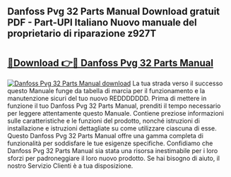 ## Danfoss Pvg 32 Parts Manual Download gratuit PDF - Part-UPI Italiano Nuovo manuale del proprietario di riparazione z927T

# <h2><a href="http://dfb1izv.blite.top/?on=Danfoss+Pvg+32+Parts+Manual">🔗Download 👉🔴 Danfoss Pvg 32 Parts Manual</a></h2>

[![Danfoss Pvg 32 Parts Manual download](https://i.imgur.com/lujVjoI.png)](http://dfb1izv.blite.top/?on=Danfoss+Pvg+32+Parts+Manual)
La tua strada verso il successo questo Manuale funge da tabella di marcia per il funzionamento e la manutenzione sicuri del tuo nuovo REDDDDDDD. Prima di mettere in funzione il tuo Danfoss Pvg 32 Parts Manual, prenditi il tempo necessario per leggere attentamente questo Manuale. Contiene preziose informazioni sulle caratteristiche e le funzioni del prodotto, nonché istruzioni di installazione e istruzioni dettagliate su come utilizzare ciascuna di esse. Questo Danfoss Pvg 32 Parts Manual offre una gamma completa di funzionalità per soddisfare le tue esigenze specifiche. Confidiamo che Danfoss Pvg 32 Parts Manual sia stata una risorsa inestimabile per i loro sforzi per padroneggiare il loro nuovo prodotto. Se hai bisogno di aiuto, il nostro Servizio Clienti è a tua disposizione.
